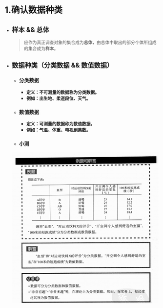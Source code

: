 # 1.确认数据种类
- ## 样本 && 总体
	> 应作为真正调查对象的集合成为**总体**，由总体中取出的部分个体所组成的集合成为**样本**。
- ## 数据种类（分类数据 && 数值数据）
	- ### 分类数据
		- **定义：不可测量的数据称为分类数据。**
		- **例如：出生地、柔道段位、天气。**
	- ### 数值数据
		- **定义：可测量的数据称为数值数据。**
		- **例如：气温、体重、电视剧集数。**
	- ### 小测
	![02.png](/imgs/02.png)
	

	
		
